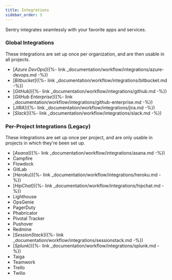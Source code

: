 ```yaml
---
title: Integrations
sidebar_order: 5
---
```


Sentry integrates seamlessly with your favorite apps and services.

### Global Integrations

These integrations are set up once per organization, and are then usable in all projects.

-   [_Azure DevOps_]({%- link _documentation/workflow/integrations/azure-devops.md -%})
-   [_Bitbucket_]({%- link _documentation/workflow/integrations/bitbucket.md -%})
-   [_GitHub_]({%- link _documentation/workflow/integrations/github.md -%})
-   [_GitHub Enterprise_]({%- link _documentation/workflow/integrations/github-enterprise.md -%})
-   [_JIRA_]({%- link _documentation/workflow/integrations/jira.md -%})
-   [_Slack_]({%- link _documentation/workflow/integrations/slack.md -%})


### Per-Project Integrations (Legacy)

These integrations are set up once per project, and are only usable in projects in which they're been set up. 

-   [_Asana_]({%- link _documentation/workflow/integrations/asana.md -%})
-   Campfire
-   Flowdock
-   GitLab
-   [_Heroku_]({%- link _documentation/workflow/integrations/heroku.md -%})
-   [_HipChat_]({%- link _documentation/workflow/integrations/hipchat.md -%})
-   Lighthouse
-   OpsGenie
-   PagerDuty
-   Phabricator
-   Pivotal Tracker
-   Pushover
-   Redmine
-   [_SessionStack_]({%- link _documentation/workflow/integrations/sessionstack.md -%})
-   [_Splunk_]({%- link _documentation/workflow/integrations/splunk.md -%})
-   Taiga
-   Teamwork
-   Trello
-   Twilio
